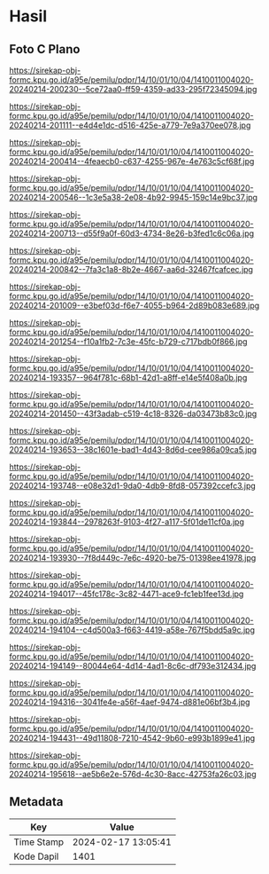 # Hasil

## Foto C Plano

https://sirekap-obj-formc.kpu.go.id/a95e/pemilu/pdpr/14/10/01/10/04/1410011004020-20240214-200230--5ce72aa0-ff59-4359-ad33-295f72345094.jpg

https://sirekap-obj-formc.kpu.go.id/a95e/pemilu/pdpr/14/10/01/10/04/1410011004020-20240214-201111--e4d4e1dc-d516-425e-a779-7e9a370ee078.jpg

https://sirekap-obj-formc.kpu.go.id/a95e/pemilu/pdpr/14/10/01/10/04/1410011004020-20240214-200414--4feaecb0-c637-4255-967e-4e763c5cf68f.jpg

https://sirekap-obj-formc.kpu.go.id/a95e/pemilu/pdpr/14/10/01/10/04/1410011004020-20240214-200546--1c3e5a38-2e08-4b92-9945-159c14e9bc37.jpg

https://sirekap-obj-formc.kpu.go.id/a95e/pemilu/pdpr/14/10/01/10/04/1410011004020-20240214-200713--d55f9a0f-60d3-4734-8e26-b3fed1c6c06a.jpg

https://sirekap-obj-formc.kpu.go.id/a95e/pemilu/pdpr/14/10/01/10/04/1410011004020-20240214-200842--7fa3c1a8-8b2e-4667-aa6d-32467fcafcec.jpg

https://sirekap-obj-formc.kpu.go.id/a95e/pemilu/pdpr/14/10/01/10/04/1410011004020-20240214-201009--e3bef03d-f6e7-4055-b964-2d89b083e689.jpg

https://sirekap-obj-formc.kpu.go.id/a95e/pemilu/pdpr/14/10/01/10/04/1410011004020-20240214-201254--f10a1fb2-7c3e-45fc-b729-c717bdb0f866.jpg

https://sirekap-obj-formc.kpu.go.id/a95e/pemilu/pdpr/14/10/01/10/04/1410011004020-20240214-193357--964f781c-68b1-42d1-a8ff-e14e5f408a0b.jpg

https://sirekap-obj-formc.kpu.go.id/a95e/pemilu/pdpr/14/10/01/10/04/1410011004020-20240214-201450--43f3adab-c519-4c18-8326-da03473b83c0.jpg

https://sirekap-obj-formc.kpu.go.id/a95e/pemilu/pdpr/14/10/01/10/04/1410011004020-20240214-193653--38c1601e-bad1-4d43-8d6d-cee986a09ca5.jpg

https://sirekap-obj-formc.kpu.go.id/a95e/pemilu/pdpr/14/10/01/10/04/1410011004020-20240214-193748--e08e32d1-9da0-4db9-8fd8-057392ccefc3.jpg

https://sirekap-obj-formc.kpu.go.id/a95e/pemilu/pdpr/14/10/01/10/04/1410011004020-20240214-193844--2978263f-9103-4f27-a117-5f01de11cf0a.jpg

https://sirekap-obj-formc.kpu.go.id/a95e/pemilu/pdpr/14/10/01/10/04/1410011004020-20240214-193930--7f8d449c-7e6c-4920-be75-01398ee41978.jpg

https://sirekap-obj-formc.kpu.go.id/a95e/pemilu/pdpr/14/10/01/10/04/1410011004020-20240214-194017--45fc178c-3c82-4471-ace9-fc1eb1fee13d.jpg

https://sirekap-obj-formc.kpu.go.id/a95e/pemilu/pdpr/14/10/01/10/04/1410011004020-20240214-194104--c4d500a3-f663-4419-a58e-767f5bdd5a9c.jpg

https://sirekap-obj-formc.kpu.go.id/a95e/pemilu/pdpr/14/10/01/10/04/1410011004020-20240214-194149--80044e64-4d14-4ad1-8c6c-df793e312434.jpg

https://sirekap-obj-formc.kpu.go.id/a95e/pemilu/pdpr/14/10/01/10/04/1410011004020-20240214-194316--3041fe4e-a56f-4aef-9474-d881e06bf3b4.jpg

https://sirekap-obj-formc.kpu.go.id/a95e/pemilu/pdpr/14/10/01/10/04/1410011004020-20240214-194431--49d11808-7210-4542-9b60-e993b1899e41.jpg

https://sirekap-obj-formc.kpu.go.id/a95e/pemilu/pdpr/14/10/01/10/04/1410011004020-20240214-195618--ae5b6e2e-576d-4c30-8acc-42753fa26c03.jpg


## Metadata

| Key        | Value               |
| ---------- | ------------------- |
| Time Stamp | 2024-02-17 13:05:41 |
| Kode Dapil | 1401                |




